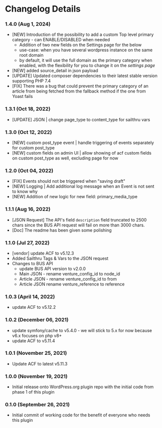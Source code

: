 # Changelog Details

### 1.4.0 (Aug 1, 2024) ###
* [NEW] Introduction of the possibility to add a custom Top level primary category - can ENABLE/DISABLED when needed
  * Addition of two new fields on the Settings page for the below
  * use-case: when you have several wordpress instance on the same root domain
  * by default, it will use the full domain as the primary category when enabled, with the flexibility for you to change it on the *settings page*
* [NEW] added source_detail in json payload
* [UPDATE] Updated composer dependencies to their latest stable version supporting PHP 7.4
* [FIX] There was a bug that could prevent the primary category of an article from being fetched from the fallback method if the one from Yoast fails

### 1.3.1 (Oct 18, 2022) ###
* [UPDATE] JSON | change page_type to content_type for sailthru vars

### 1.3.0 (Oct 12, 2022) ###
* [NEW] custom post_type event | handle triggering of events separately for custom post_type
* [NEW] custom fields on admin UI | allow showing of acf custom fields on custom post_type as well, excluding page for now

### 1.2.0 (Oct 04, 2022) ###
* [FIX] Events should not be triggered when "saving draft"
* [NEW] Logging | Add additional log message when an Event is not sent to know why
* [NEW] Addition of new logic for new field: primary_media_type

### 1.1.1 (Aug 16, 2022) ###
* [JSON Request] The API's field `description` field truncated to 2500 chars since the BUS API request will fail on more than 3000 chars.
* [Doc] The readme has been given some polishing


### 1.1.0 (Jul 27, 2022) ###
* [vendor] update ACF to v5.12.3
* Added Sailthru Tags & Vars to the JSON request
* Changes to BUS API
  * update BUS API version to v2.0.0
  * Main JSON - rename venture_config_id to node_id
  * Article JSON - rename venture_config_id to from
  * Article JSON rename venture_reference to reference

### 1.0.3 (April 14, 2022) ###
* update ACF to v5.12.2

### 1.0.2 (December 06, 2021) ###
* update symfony/cache to v5.4.0 - we will stick to 5.x for now because v6.x focuses on php v8+
* update ACF to v5.11.4

### 1.0.1 (November 25, 2021) ###
* Update ACF to latest v5.11.3

### 1.0.0 (November 19, 2021) ###
* Initial release onto WordPress.org plugin repo with the initial code from phase 1 of this plugin

### 0.1.0 (September 26, 2021) ###
* Initial commit of working code for the benefit of everyone who needs this plugin
